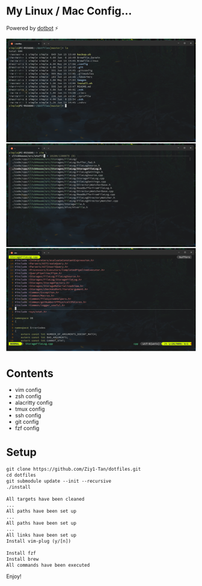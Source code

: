 # My Linux / Mac Config... ️

Powered by [dotbot](https://github.com/anishathalye/dotbot) ⚡

![screen1](images/sc1.png)
![screen2](images/sc2.png)
![screen3](images/sc3.png)

# Contents

- vim config
- zsh config
- alacritty config
- tmux config
- ssh config
- git config
- fzf config

# Setup

```shell
git clone https://github.com/Ziy1-Tan/dotfiles.git
cd dotfiles
git submodule update --init --recursive
./install

All targets have been cleaned
...
All paths have been set up
...
All paths have been set up
...
All links have been set up
Install vim-plug (y/[n])

Install fzf
Install brew
All commands have been executed
```

Enjoy!
